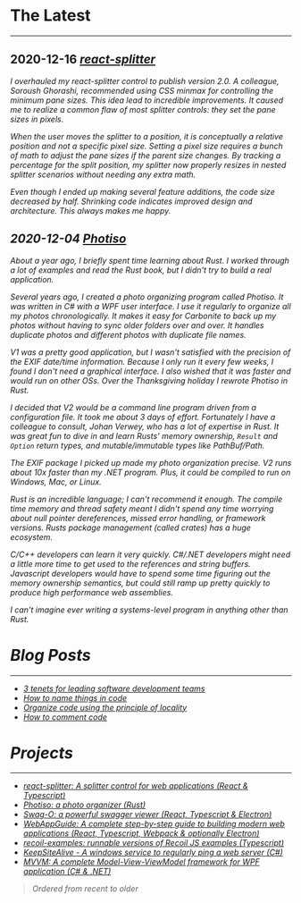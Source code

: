 # The Latest

<hr />

## 2020-12-16 <i class="fa fa-github"/> [react-splitter](https://github.com/GeoffCox/react-splitter)

I overhauled my react-splitter control to publish version 2.0. A colleague, Soroush Ghorashi, recommended using CSS minmax for controlling the minimum pane sizes. This idea lead to incredible improvements. It caused me to realize a common flaw of most splitter controls: they set the pane sizes in pixels.

When the user moves the splitter to a position, it is conceptually a relative position and not a specific pixel size. Setting a pixel size requires a bunch of math to adjust the pane sizes if the parent size changes. By tracking a percentage for the split position, my splitter now properly resizes in nested splitter scenarios without needing any extra math.

Even though I ended up making several feature additions, the code size decreased by half. Shrinking code indicates improved design and architecture. This always makes me happy.

## 2020-12-04 <i class="fa fa-github"/> [Photiso](https://github.com/GeoffCox/photiso)

About a year ago, I briefly spent time learning about Rust. I worked through a lot of examples and read the Rust book, but I didn't try to build a real application.

Several years ago, I created a photo organizing program called Photiso. It was written in C# with a WPF user interface. I use it regularly to organize all my photos chronologically. It makes it easy for Carbonite to back up my photos without having to sync older folders over and over. It handles duplicate photos and different photos with duplicate file names.

V1 was a pretty good application, but I wasn't satisfied with the precision of the EXIF date/time information. Because I only run it every few weeks, I found I don't need a graphical interface. I also wished that it was faster and would run on other OSs. Over the Thanksgiving holiday I rewrote Photiso in Rust.

I decided that V2 would be a command line program driven from a configuration file. It took me about 3 days of effort. Fortunately I have a colleague to consult, Johan Verwey, who has a lot of expertise in Rust. It was great fun to dive in and learn Rusts' memory ownership, `Result` and `Option` return types, and mutable/immutable types like PathBuf/Path.

The EXIF package I picked up made my photo organization precise. V2 runs about 10x faster than my .NET program. Plus, it could be compiled to run on Windows, Mac, or Linux.

Rust is an incredible language; I can't recommend it enough. The compile time memory and thread safety meant I didn't spend any time worrying about null pointer dereferences, missed error handling, or framework versions. Rusts package management (called crates) has a huge ecosystem.

C/C++ developers can learn it very quickly. C#/.NET developers might need a little more time to get used to the references and string buffers. Javascript developers would have to spend some time figuring out the memory ownership semantics, but could still ramp up pretty quickly to produce high performance web assemblies.

I can't imagine ever writing a systems-level program in anything other than Rust.

# Blog Posts

<hr />

- <i class="fa fa-people-carry"/> [3 tenets for leading software development teams](posts/DevLeadTenets.md)
- <i class="fa fa-file-code"/> [How to name things in code](posts/NamingCode.md)
- <i class="fas fa-map-marked-alt"/> [Organize code using the principle of locality](posts/Locality.md)
- <i class="fa fa-comment"/> [How to comment code](posts/CodeComments.md)

# Projects

<hr />

- [react-splitter: A splitter control for web applications (React & Typescript)](https://github.com/GeoffCox/react-splitter)
- [Photiso: a photo organizer (Rust)](https://github.com/GeoffCox/photiso)
- [Swag-O: a powerful swagger viewer (React, Typescript & Electron) ](https://github.com/GeoffCox/swago)
- [WebAppGuide: A complete step-by-step guide to building modern web applications (React, Typescript, Webpack & optionally Electron)](https://github.com/GeoffCox/WebAppGuide)
- [recoil-examples: runnable versions of Recoil JS examples (Typescript)](https://github.com/GeoffCox/recoil-examples)
- [KeepSiteAlive - A windows service to regularly ping a web server (C#)](https://github.com/GeoffCox/KeepSiteAlive)
- [MVVM: A complete Model-View-ViewModel framework for WPF application (C# & .NET)](https://github.com/GeoffCox/MVVM)

> Ordered from recent to older
